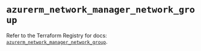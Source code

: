 # `azurerm_network_manager_network_group`

Refer to the Terraform Registry for docs: [`azurerm_network_manager_network_group`](https://registry.terraform.io/providers/hashicorp/azurerm/3.93.0/docs/resources/network_manager_network_group).
